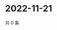 # 2022-11-21

共 0 条

<!-- BEGIN WEIBO -->
<!-- 最后更新时间 Mon Nov 21 2022 00:01:26 GMT+0800 (China Standard Time) -->

<!-- END WEIBO -->
